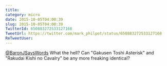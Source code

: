 ```yaml
---
title: 
category: micro
date: 2015-10-05T04:00:39
slug: 2015-10-05T04:00:39
TwitterId: 650883272533127168
TweetUrl: https://twitter.com/mark_philpot/status/650883272533127168
ReTweetUser: 
---
```


[@BaronJSaysWords](https://twitter.com/BaronJSaysWords) What the hell? Can "Gakusen Toshi Asterisk" and "Rakudai Kishi no Cavalry" be any more freaking identical?